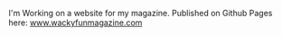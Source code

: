 I'm Working on a website for my magazine. Published on Github Pages here: www.wackyfunmagazine.com


